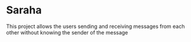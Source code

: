 # Saraha
This project allows the users sending and receiving messages from each other without knowing the sender of the message
